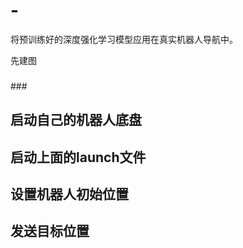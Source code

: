 # -
将预训练好的深度强化学习模型应用在真实机器人导航中。



先建图
###
<launch>
  <!-- 设置地图的配置文件 -->
  <arg name="map" default="map.yaml" />
  <!-- 运行地图服务器，并且加载设置的地图-->
  <node name="map_server" pkg="map_server" type="map_server" args="$(find nav)/map/$(arg map)"/>
  <!-- 启动AMCL节点 -->
  <include file="$(find nav)/launch/amcl.launch" />
  <!-- rviz -->
  <arg name="open_rviz" default="true"/>
  <group if="$(arg open_rviz)"> 
    <node pkg="rviz" type="rviz" name="rviz" required="true"
          args="-d $(find nav)/rviz/turtlebot3_navigation.rviz"/>
  </group>
  <!--turtlebot3-->
  <arg name="model" default="$(env TURTLEBOT3_MODEL)" doc="model type [burger, waffle, waffle_pi]"/>
  <include file="$(find turtlebot3_bringup)/launch/turtlebot3_remote.launch">
  <arg name="model" value="$(arg model)" />
  </include>
   
</launch>
###

## 启动自己的机器人底盘


## 启动上面的launch文件

## 设置机器人初始位置

## 发送目标位置
